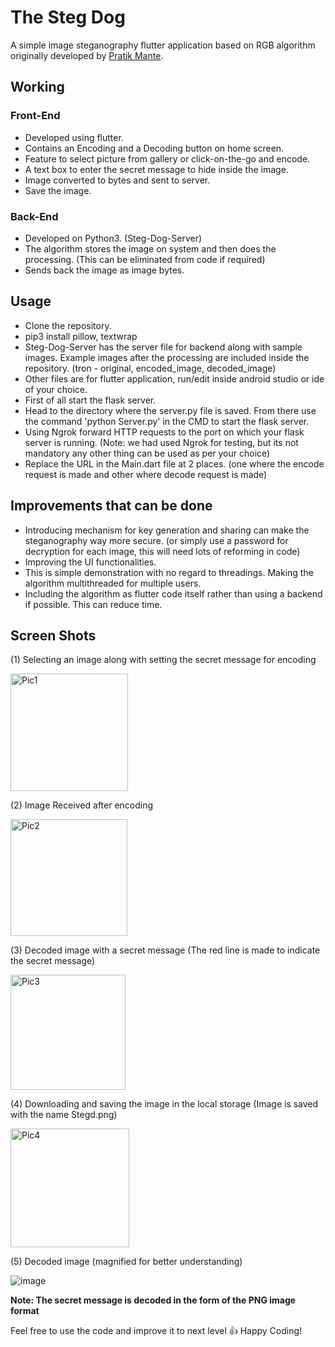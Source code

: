 # The Steg Dog

A simple image steganography flutter application based on RGB algorithm originally developed by [Pratik Mante](https://github.com/PratikMante/Image-Steganography-in-Python).

## Working

### Front-End
- Developed using flutter.
- Contains an Encoding and a Decoding button on home screen.
- Feature to select picture from gallery or click-on-the-go and encode.
- A text box to enter the secret message to hide inside the image.
- Image converted to bytes and sent to server.
- Save the image.

### Back-End
- Developed on Python3. (Steg-Dog-Server)
- The algorithm stores the image on system and then does the processing. (This can be eliminated from code if required)
- Sends back the image as image bytes.


## Usage

- Clone the repository.
- pip3 install pillow, textwrap
- Steg-Dog-Server has the server file for backend along with sample images. Example images after the processing are included inside the repository. (tron - original, encoded_image, decoded_image)
- Other files are for flutter application, run/edit inside android studio or ide of your choice. 
- First of all start the flask server.
- Head to the directory where the server.py file is saved. From there use the command 'python Server.py' in the CMD to start the flask server.
- Using Ngrok forward HTTP requests to the port on which your flask server is running. (Note: we had used Ngrok for testing, but its not mandatory any other thing can be used as per your choice)
- Replace the URL in the Main.dart file at 2 places. (one where the encode request is made and other where decode request is made)

## Improvements that can be done

- Introducing mechanism for key generation and sharing can make the steganography way more secure. (or simply use a password for decryption for each image, this will need lots of reforming in code)
- Improving the UI functionalities.
- This is simple demonstration with no regard to threadings. Making the algorithm multithreaded for multiple users.
- Including the algorithm as flutter code itself rather than using a backend if possible. This can reduce time.


## Screen Shots
(1) Selecting an image along with setting the secret message for encoding

<img width="188" alt="Pic1" src="https://user-images.githubusercontent.com/31349598/120108079-30e22100-c181-11eb-9563-45ad1ee6a63a.png">

(2) Image Received after encoding 

<img width="187" alt="Pic2" src="https://user-images.githubusercontent.com/31349598/120108120-64bd4680-c181-11eb-876f-636d1845b141.png">

(3) Decoded image with a secret message (The red line is made to indicate the secret message)

<img width="184" alt="Pic3" src="https://user-images.githubusercontent.com/31349598/120108151-8ae2e680-c181-11eb-833d-16e2d140069d.png">

(4) Downloading and saving the image in the local storage (Image is saved with the name Stegd.png)

<img width="190" alt="Pic4" src="https://user-images.githubusercontent.com/31349598/120108183-b1a11d00-c181-11eb-8f30-b22a2501104a.png">

(5) Decoded image (magnified for better understanding)

![image](https://user-images.githubusercontent.com/31349598/120108350-6afff280-c182-11eb-95be-df6efe8806bc.png)


**Note: The secret message is decoded in the form of the PNG image format**


Feel free to use the code and improve it to next level :+1: 
Happy Coding!
